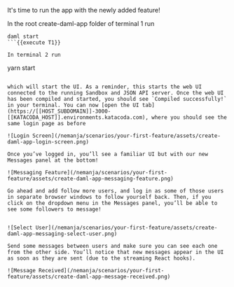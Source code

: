 It's time to run the app with the newly added feature!

In the root create-daml-app folder of terminal 1 run

```
daml start
```{{execute T1}}

In terminal 2 run

```
yarn start
```{{execute T2}}

which will start the UI. As a reminder, this starts the web UI connected to the running Sandbox and JSON API server. Once the web UI has been compiled and started, you should see `Compiled successfully!` in your terminal. You can now [open the UI tab](https://[[HOST_SUBDOMAIN]]-3000-[[KATACODA_HOST]].environments.katacoda.com), where you should see the same login page as before

![Login Screen](/nemanja/scenarios/your-first-feature/assets/create-daml-app-login-screen.png)

Once you’ve logged in, you’ll see a familiar UI but with our new Messages panel at the bottom!

![Messaging Feature](/nemanja/scenarios/your-first-feature/assets/create-daml-app-messaging-feature.png)

Go ahead and add follow more users, and log in as some of those users in separate browser windows to follow yourself back. Then, if you click on the dropdown menu in the Messages panel, you’ll be able to see some followers to message!


![Select User](/nemanja/scenarios/your-first-feature/assets/create-daml-app-messaging-select-user.png)

Send some messages between users and make sure you can see each one from the other side. You’ll notice that new messages appear in the UI as soon as they are sent (due to the streaming React hooks).

![Message Received](/nemanja/scenarios/your-first-feature/assets/create-daml-app-message-received.png)
